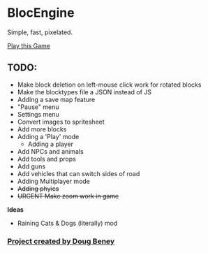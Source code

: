 # BlocEngine

Simple, fast, pixelated.

[Play this Game](https://dougbeney.github.io/blocEngine/)

## TODO:

- Make block deletion on left-mouse click work for rotated blocks
- Make the blocktypes file a JSON instead of JS
- Adding a save map feature
- "Pause" menu
- Settings menu
- Convert images to spritesheet
- Add more blocks
- Adding a 'Play' mode
	- Adding a player
- Add NPCs and animals
- Add tools and props
- Add guns
- Add vehicles that can switch sides of road
- Adding Multiplayer mode
- ~~Adding phyics~~
- ~~URGENT Make zoom work in game~~


**Ideas**

- Raining Cats & Dogs (literally) mod

### [Project created by Doug Beney](https://dougbeney.com/)